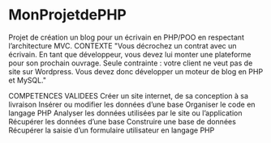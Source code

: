 # MonProjetdePHP
Projet de création un blog pour un écrivain en PHP/POO en respectant l’architecture MVC.
CONTEXTE 
"Vous décrochez un contrat avec un écrivain. En tant que développeur, vous devez lui monter une plateforme pour son prochain ouvrage. Seule contrainte : votre client ne veut pas de site sur Wordpress. Vous devez donc développer un moteur de blog en PHP et MySQL."

COMPETENCES VALIDEES
Créer un site internet, de sa conception à sa livraison
Insérer ou modifier les données d’une base
Organiser le code en langage PHP
Analyser les données utilisées par le site ou l’application
Récupérer les données d’une base
Construire une base de données
Récupérer la saisie d’un formulaire utilisateur en langage PHP
